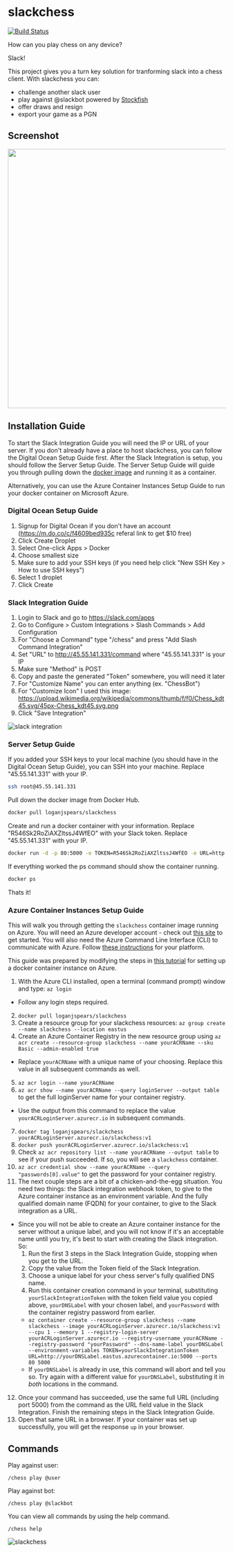 # slackchess
[![Build Status](https://travis-ci.org/loganjspears/slackchess.svg?branch=master)](https://travis-ci.org/loganjspears/slackchess)

How can you play chess on any device?  

Slack!  

This project gives you a turn key solution for tranforming slack into a chess client. With slackchess you can:
- challenge another slack user
- play against @slackbot powered by [Stockfish](https://stockfishchess.org)
- offer draws and resign
- export your game as a PGN

## Screenshot
<img src="https://raw.githubusercontent.com/loganjspears/slackchess/master/screen_shots/screen_shot_1.png" width="600">

## Installation Guide

To start the Slack Integration Guide you will need the IP or URL of your server.  If you don't already have a place to host slackchess, you can follow the Digital Ocean Setup Guide first.  After the Slack Integration is setup, you should follow the Server Setup Guide.  The Server Setup Guide will guide you through pulling down the [docker image](https://hub.docker.com/r/loganjspears/slackchess/) and running it as a container.  

Alternatively, you can use the Azure Container Instances Setup Guide to run your docker container on Microsoft Azure.

### Digital Ocean Setup Guide

1. Signup for Digital Ocean if you don't have an account (https://m.do.co/c/f4609bed935c referal link to get $10 free)
2. Click Create Droplet
3. Select One-click Apps > Docker 
4. Choose smallest size
5. Make sure to add your SSH keys (if you need help click "New SSH Key > How to use SSH keys")
6. Select 1 droplet
7. Click Create

### Slack Integration Guide

1. Login to Slack and go to https://slack.com/apps
2. Go to Configure > Custom Integrations > Slash Commands > Add Configuration
3. For "Choose a Command" type "/chess" and press "Add Slash Command Integration"
4. Set "URL" to http://45.55.141.331/command where "45.55.141.331" is your IP
5. Make sure "Method" is POST
6. Copy and paste the generated "Token" somewhere, you will need it later
7. For "Customize Name" you can enter anything (ex. "ChessBot")
8. For "Customize Icon" I used this image: https://upload.wikimedia.org/wikipedia/commons/thumb/f/f0/Chess_kdt45.svg/45px-Chess_kdt45.svg.png
9. Click "Save Integration"

![slack integration](/screen_shots/screen_shot_3.png)

### Server Setup Guide

If you added your SSH keys to your local machine (you should have in the Digital Ocean Setup Guide), you can SSH into your machine.  Replace "45.55.141.331" with your IP. 
```bash
ssh root@45.55.141.331
```

Pull down the docker image from Docker Hub.
```bash
docker pull loganjspears/slackchess
```
 
Create and run a docker container with your information. Replace "R546Sk2RoZiAXZltssJ4WfEO" with your Slack token.  Replace "45.55.141.331" with your IP.  
```bash
docker run -d -p 80:5000 -e TOKEN=R546Sk2RoZiAXZltssJ4WfEO -e URL=http://45.55.141.331 loganjspears/slackchess
```

If everything worked the ps command should show the container running.  
```bash
docker ps
```

Thats it!

### Azure Container Instances Setup Guide

This will walk you through getting the `slackchess` container image running on Azure.  You will need an Azure developer account - check out [this site](https://azure.microsoft.com/en-us/free/) to get started.  You will also need the Azure Command Line Interface (CLI) to communicate with Azure.  Follow [these instructions](https://docs.microsoft.com/en-us/cli/azure/install-azure-cli?view=azure-cli-latest) for your platform.

This guide was prepared by modifying the steps in [this tutorial](https://docs.microsoft.com/en-us/azure/container-instances/container-instances-tutorial-prepare-acr) for setting up a docker container instance on Azure.

1. With the Azure CLI installed, open a terminal (command prompt) window and type: `az login`
  * Follow any login steps required.
2. `docker pull loganjspears/slackchess`
3. Create a resource group for your slackchess resources: `az group create --name slackchess --location eastus`
4. Create an Azure Container Registry in the new resource group using `az acr create --resource-group slackchess --name yourACRName --sku Basic --admin-enabled true`
  * Replace `yourACRName` with a unique name of your choosing.  Replace this value in all subsequent commands as well.
5. `az acr login --name yourACRName`
6. `az acr show --name yourACRName --query loginServer --output table` to get the full loginServer name for your container registry.
  * Use the output from this command to replace the value `yourACRLoginServer.azurecr.io` in subsequent commands.
7. `docker tag loganjspears/slackchess yourACRLoginServer.azurecr.io/slackchess:v1`
8. `docker push yourACRLoginServer.azurecr.io/slackchess:v1`
9. Check `az acr repository list --name yourACRName --output table` to see if your push succeeded.  If so, you will see a `slackchess` container.
10. `az acr credential show --name yourACRName --query "passwords[0].value"` to get the password for your container registry.
11. The next couple steps are a bit of a chicken-and-the-egg situation.  You need two things: the Slack integration webhook token, to give to the Azure container instance as an environment variable.  And the fully qualified domain name (FQDN) for your container, to give to the Slack integration as a URL.  
  * Since you will not be able to create an Azure container instance for the server without a unique label, and you will not know if it's an acceptable name until you try, it's best to start with creating the Slack integration.  So:
    1. Run the first 3 steps in the Slack Integration Guide, stopping when you get to the URL.
    2. Copy the value from the Token field of the Slack Integration.
    3. Choose a unique label for your chess server's fully qualified DNS name.   
    4. Run this container creation command in your terminal, substituting `yourSlackIntegrationToken` with the token field value you copied above, `yourDNSLabel` with your chosen label, and `yourPassword` with the container registry password from earlier.
      * `az container create --resource-group slackchess --name slackchess --image yourACRLoginServer.azurecr.io/slackchess:v1 --cpu 1 --memory 1 --registry-login-server yourACRLoginServer.azurecr.io --registry-username yourACRName --registry-password "yourPassword" --dns-name-label yourDNSLabel --environment-variables TOKEN=yourSlackIntegrationToken URL=http://yourDNSLabel.eastus.azurecontainer.io:5000 --ports 80 5000`
      * If `yourDNSLabel` is already in use, this command will abort and tell you so.  Try again with a different value for `yourDNSLabel`, substituting it in *both* locations in the command.
12. Once your command has succeeded, use the same full URL (including port 5000) from the command as the URL field value in the Slack Integration.  Finish the remaining steps in the Slack Integration Guide.
13. Open that same URL in a browser.  If your container was set up successfully, you will get the response `up` in your browser.

## Commands

Play against user:
```
/chess play @user
```

Play against bot:
```
/chess play @slackbot
```

You can view all commands by using the help command.
```
/chess help
```
 
![slackchess](/screen_shots/screen_shot_2.png)

